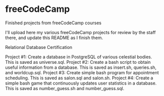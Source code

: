 # freeCodeCamp
Finished projects from freeCodeCamp courses

I'll upload here my various freeCodeCamp projects for review by the staff there, and update this README as I finish them.

Relational Database Certification

Project #1: Create a database in PostgreSQL of various celestial bodies. This is saved as universe.sql.
Project #2: Create a bash script to obtain useful information from a database. This is saved as insert.sh, queries.sh, and worldcup.sql.
Project #3: Create simple bash program for appointment scheduling. This is saved as salon.sql and salon.sh.
Project #4: Create a simple bash game that continuously updates user statistics in a database. This is saved as number_guess.sh and number_guess.sql.
